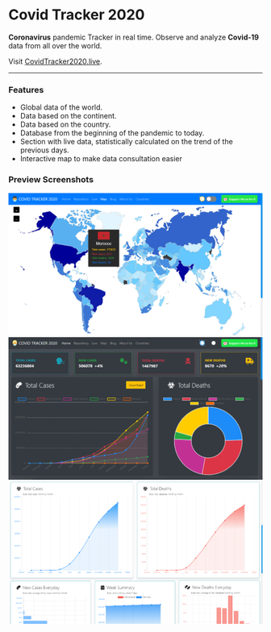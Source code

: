 # Covid Tracker 2020
**Coronavirus** pandemic Tracker in real time. Observe and analyze **Covid-19** data from all over the world.

Visit [CovidTracker2020.live](https://www.covidtracker2020.live).

---
### Features
- Global data of the world.
- Data based on the continent.
- Data based on the country.
- Database from the beginning of the pandemic to today.
- Section with live data, statistically calculated on the trend of the previous days.
- Interactive map to make data consultation easier

### Preview Screenshots

![CovidTracker2020](img/screen-001.png)
![CovidTracker2020](img/screen-002.png)
![CovidTracker2020](img/screen-003.png)
